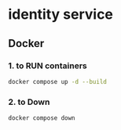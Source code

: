 # identity service


## Docker

### 1. to RUN containers
```sh
docker compose up -d --build
```

### 2. to Down
```sh
docker compose down
```
